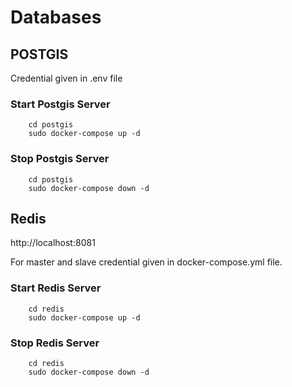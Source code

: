 # Databases

## POSTGIS

Credential given in .env file

### Start Postgis Server
```
    cd postgis
    sudo docker-compose up -d
```

### Stop Postgis Server
```
    cd postgis
    sudo docker-compose down -d
```

## Redis

http://localhost:8081

For master and slave credential given in docker-compose.yml file.

### Start Redis Server
```
    cd redis
    sudo docker-compose up -d
```

### Stop Redis Server
```
    cd redis
    sudo docker-compose down -d
```

